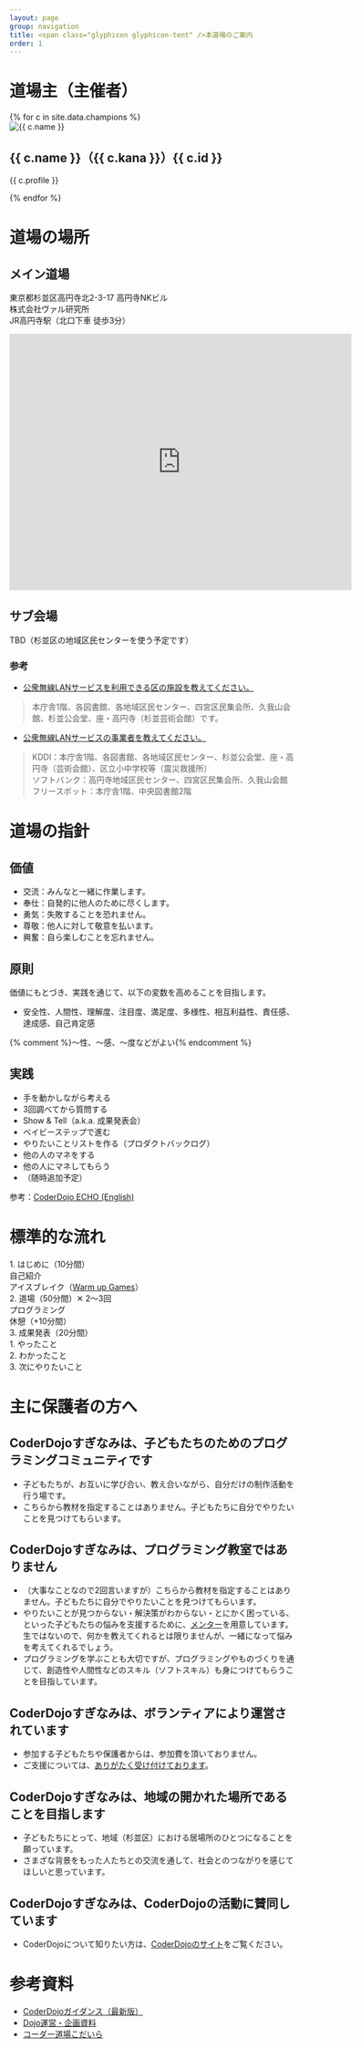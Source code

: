 ```yaml
---
layout: page
group: navigation
title: <span class="glyphicon glyphicon-tent" />本道場のご案内
order: 1
---
```


# 道場主（主催者）

<div class="row">
  {% for c in site.data.champions %}
  <div class="col-md-6">
    <div class="thumbnail">
      <img src="{{ c.photo }}" alt="{{ c.name }}">
      <div class="caption">
        <h2>{{ c.name }}（{{ c.kana }}）{{ c.id }}</h2>
        <p>{{ c.profile }}</p>
      </div>
    </div>
  </div>
  {% endfor %}
</div>

# 道場の場所

## メイン道場

東京都杉並区高円寺北2-3-17 高円寺NKビル <br />
株式会社ヴァル研究所 <br />
JR高円寺駅（北口下車 徒歩3分）

<iframe src="https://www.google.com/maps/embed?pb=!1m18!1m12!1m3!1d3239.8207470244547!2d139.64931011525948!3d35.70602848018848!2m3!1f0!2f0!3f0!3m2!1i1024!2i768!4f13.1!3m3!1m2!1s0x6018f287985dcff9%3A0x47f513f12c5d370e!2z44CSMTY2LTAwMDIg5p2x5Lqs6YO95p2J5Lim5Yy66auY5YaG5a-65YyX77yS5LiB55uu77yT4oiS77yR77yXIO-8iOagqu-8ieODtOOCoeODq-eglOeptuaJgA!5e0!3m2!1sja!2sjp!4v1473602343638" width="600" height="450" frameborder="0" style="border:0" allowfullscreen></iframe>

## サブ会場

TBD（杉並区の地域区民センターを使う予定です）

### 参考

* [公衆無線LANサービスを利用できる区の施設を教えてください。](http://www.city.suginami.tokyo.jp/faq/etc/etc/1004194.html)

> 本庁舎1階、各図書館、各地域区民センター、四宮区民集会所、久我山会館、杉並公会堂、座・高円寺（杉並芸術会館）です。

* [公衆無線LANサービスの事業者を教えてください。](http://www.city.suginami.tokyo.jp/faq/etc/etc/1004195.html)

> KDDI：本庁舎1階、各図書館、各地域区民センター、杉並公会堂、座・高円寺（芸術会館）、区立小中学校等（震災救援所） <br />
> ソフトバンク：高円寺地域区民センター、四宮区民集会所、久我山会館 <br />
> フリースポット：本庁舎1階、中央図書館2階

# 道場の指針

## <span class="glyphicon glyphicon-heart" />価値

* 交流：みんなと一緒に作業します。
* 奉仕：自発的に他人のために尽くします。
* 勇気：失敗することを恐れません。
* 尊敬：他人に対して敬意を払います。
* 興奮：自ら楽しむことを忘れません。

## <span class="glyphicon glyphicon-hand-right" />原則

価値にもとづき、実践を通じて、以下の変数を高めることを目指します。

* 安全性、人間性、理解度、注目度、満足度、多様性、相互利益性、責任感、達成感、自己肯定感

{% comment %}〜性、〜感、〜度などがよい{% endcomment %}

## <span class="glyphicon glyphicon-fire" />実践

* 手を動かしながら考える
* 3回調べてから質問する
* Show & Tell（a.k.a. 成果発表会）
* ベイビーステップで進む
* やりたいことリストを作る（プロダクトバックログ）
* 他の人のマネをする
* 他の人にマネしてもらう
* （随時追加予定）

<span class="glyphicon glyphicon-chevron-right" />参考：[CoderDojo ECHO (English)](http://kata.coderdojo.com/wiki/ECHO)


# 標準的な流れ

<div class="row">
<div class="col-md-4"><div class="panel panel-success">
  <div class="panel-heading">1. はじめに（10分間）</div>
  <div class="panel-body">自己紹介<br />アイスブレイク（<a href="http://kata.coderdojo.com/wiki/Warm_up_Games">Warm up Games</a>）</div>
</div></div>
<div class="col-md-4"><div class="panel panel-success">
  <div class="panel-heading">2. 道場（50分間）✕ 2〜3回</div>
  <div class="panel-body">プログラミング<br />休憩（+10分間）</div>
</div></div>
<div class="col-md-4"><div class="panel panel-success">
  <div class="panel-heading">3. 成果発表（20分間）</div>
  <div class="panel-body">
1. やったこと<br />
2. わかったこと<br />
3. 次にやりたいこと
  </div>
</div></div>
</div>


# 主に保護者の方へ

## <span class="label label-primary"><span class="glyphicon glyphicon-ok" />CoderDojoすぎなみは、子どもたちのためのプログラミングコミュニティです</span>

* 子どもたちが、お互いに学び合い、教え合いながら、自分だけの制作活動を行う場です。
* こちらから教材を指定することはありません。子どもたちに自分でやりたいことを見つけてもらいます。

## <span class="label label-primary"><span class="glyphicon glyphicon-ok" />CoderDojoすぎなみは、プログラミング教室ではありません</span>
* （大事なことなので2回言いますが）こちらから教材を指定することはありません。子どもたちに自分でやりたいことを見つけてもらいます。
* やりたいことが見つからない・解決策がわからない・とにかく困っている、といった子どもたちの悩みを支援するために、[メンター](/mentors/)を用意しています。生ではないので、何かを教えてくれるとは限りませんが、一緒になって悩みを考えてくれるでしょう。
* プログラミングを学ぶことも大切ですが、プログラミングやものづくりを通じて、創造性や人間性などのスキル（ソフトスキル）も身につけてもらうことを目指しています。

## <span class="label label-primary"><span class="glyphicon glyphicon-ok" />CoderDojoすぎなみは、ボランティアにより運営されています</span>
* 参加する子どもたちや保護者からは、参加費を頂いておりません。
* ご支援については、[ありがたく受け付けております](/sponsorship/)。

## <span class="label label-primary"><span class="glyphicon glyphicon-ok" />CoderDojoすぎなみは、地域の開かれた場所であることを目指します</span>
* 子どもたちにとって、地域（杉並区）における居場所のひとつになることを願っています。
* さまざな背景をもった人たちとの交流を通して、社会とのつながりを感じてほしいと思っています。

## <span class="label label-primary"><span class="glyphicon glyphicon-ok" />CoderDojoすぎなみは、CoderDojoの活動に賛同しています</span>

* CoderDojoについて知りたい方は、[CoderDojoのサイト](https://coderdojo.com/)をご覧ください。

# 参考資料

* [CoderDojoガイダンス（最新版）](http://www.slideshare.net/togazo/coderdojo-introduction-jp)
* [Dojo運営・企画資料](http://www.slideshare.net/togazo/coder-dojo-201501)
* [コーダー道場こだいら](http://coderdojo-kodaira.github.io/)
